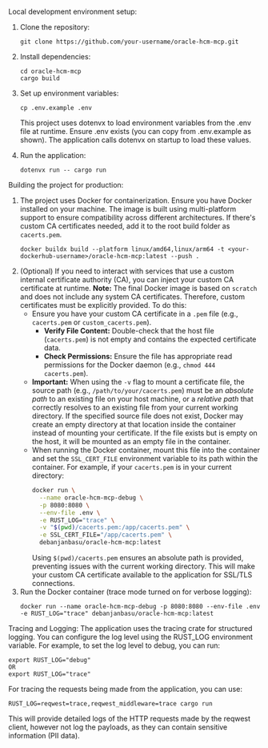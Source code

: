 Local development environment setup:

1. Clone the repository:

   ```
   git clone https://github.com/your-username/oracle-hcm-mcp.git
   ```

2. Install dependencies:

   ```
   cd oracle-hcm-mcp
   cargo build
   ```

3. Set up environment variables:

   ```
   cp .env.example .env
   ```

   This project uses dotenvx to load environment variables from the .env file at runtime. Ensure .env exists (you can copy from .env.example as shown). The application calls dotenvx on startup to load these values.

4. Run the application:
   ```
   dotenvx run -- cargo run
   ```

Building the project for production:

1. The project uses Docker for containerization. Ensure you have Docker installed on your machine. The image is built using multi-platform support to ensure compatibility across different architectures. If there's custom CA certificates needed, add it to the root build folder as `cacerts.pem`.
   ```
   docker buildx build --platform linux/amd64,linux/arm64 -t <your-dockerhub-username>/oracle-hcm-mcp:latest --push .
   ```
2. (Optional) If you need to interact with services that use a custom internal certificate authority (CA), you can inject your custom CA certificate at runtime.
   **Note:** The final Docker image is based on `scratch` and does not include any system CA certificates. Therefore, custom certificates must be explicitly provided.
   To do this:
   - Ensure you have your custom CA certificate in a `.pem` file (e.g., `cacerts.pem` or `custom_cacerts.pem`).
     - **Verify File Content:** Double-check that the host file (`cacerts.pem`) is not empty and contains the expected certificate data.
     - **Check Permissions:** Ensure the file has appropriate read permissions for the Docker daemon (e.g., `chmod 444 cacerts.pem`).
   - **Important:** When using the `-v` flag to mount a certificate file, the source path (e.g., `/path/to/your/cacerts.pem`) must be an *absolute path* to an existing file on your host machine, or a *relative path* that correctly resolves to an existing file from your current working directory. If the specified source file does not exist, Docker may create an empty directory at that location inside the container instead of mounting your certificate. If the file exists but is empty on the host, it will be mounted as an empty file in the container.
   - When running the Docker container, mount this file into the container and set the `SSL_CERT_FILE` environment variable to its path within the container. For example, if your `cacerts.pem` is in your current directory:
     ```bash
     docker run \
       --name oracle-hcm-mcp-debug \
       -p 8080:8080 \
       --env-file .env \
       -e RUST_LOG="trace" \
       -v "$(pwd)/cacerts.pem:/app/cacerts.pem" \
       -e SSL_CERT_FILE="/app/cacerts.pem" \
       debanjanbasu/oracle-hcm-mcp:latest
     ```
     Using `$(pwd)/cacerts.pem` ensures an absolute path is provided, preventing issues with the current working directory. This will make your custom CA certificate available to the application for SSL/TLS connections.
3. Run the Docker container (trace mode turned on for verbose logging):
   ```
   docker run --name oracle-hcm-mcp-debug -p 8080:8080 --env-file .env -e RUST_LOG="trace" debanjanbasu/oracle-hcm-mcp:latest
   ```

Tracing and Logging:
The application uses the tracing crate for structured logging. You can configure the log level using the RUST_LOG environment variable. For example, to set the log level to debug, you can run:
```
export RUST_LOG="debug"
OR
export RUST_LOG="trace"
```

For tracing the requests being made from the application, you can use:
```
RUST_LOG=reqwest=trace,reqwest_middleware=trace cargo run
```
This will provide detailed logs of the HTTP requests made by the reqwest client, however not log the payloads, as they can contain sensitive information (PII data).